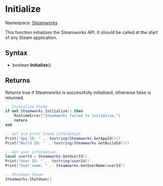 # Initialize

Namespace: [Steamworks](Steamworks.md)

This function initializes the Steamworks API. It should be called at the start of any Steam application.

## Syntax

- boolean **Initialize**()

## Returns

Returns true if Steamworks is successfully initialized, otherwise false is returned.

```lua
-- Initialize Steam
if not Steamworks.Initialize() then
    RuntimeError("Steamworks failed to initialize.")
    return
end

-- Get and print Steam information
Print("App ID: " .. tostring(Steamworks.GetAppId()))
Print("Build ID: " .. tostring(Steamworks.GetBuildId()))

-- Get user information
local userId = Steamworks.GetUserId()
Print("User ID: " .. tostring(userId))
Print("User name: " .. Steamworks.GetUserName(userId))

-- Shutdown Steam
Steamworks.Shutdown()
```
